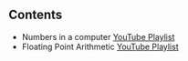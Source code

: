 ## Contents

* Numbers in a computer [YouTube Playlist](https://www.youtube.com/playlist?list=PLD71F13843965439D)
* Floating Point Arithmetic [YouTube Playlist](https://www.youtube.com/playlist?list=PLWi7UcbOD_0tos7FFhw3OqT747uggusyJ)
